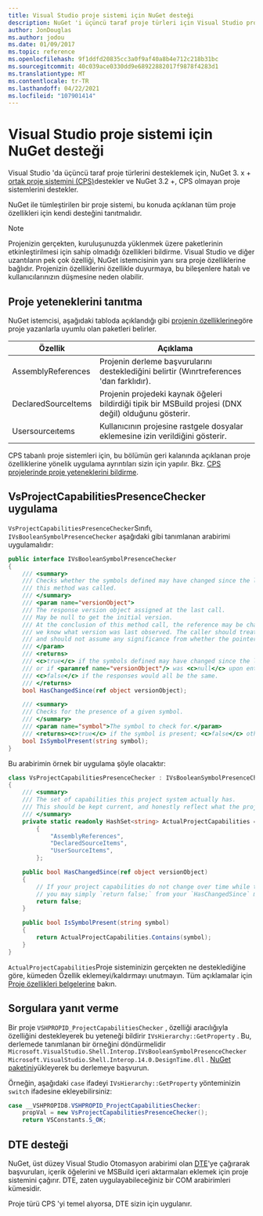 ```yaml
---
title: Visual Studio proje sistemi için NuGet desteği
description: NuGet 'i üçüncü taraf proje türleri için Visual Studio proje sistemine tümleştirme.
author: JonDouglas
ms.author: jodou
ms.date: 01/09/2017
ms.topic: reference
ms.openlocfilehash: 9f1ddfd20835cc3a0f9af40a8b4e712c218b31bc
ms.sourcegitcommit: 40c039ace0330dd9e68922882017f9878f4283d1
ms.translationtype: MT
ms.contentlocale: tr-TR
ms.lasthandoff: 04/22/2021
ms.locfileid: "107901414"
---
```

# <a name="nuget-support-for-the-visual-studio-project-system"></a>Visual Studio proje sistemi için NuGet desteği

Visual Studio 'da üçüncü taraf proje türlerini desteklemek için, NuGet 3. x + [ortak proje sistemini (CPS)](https://github.com/Microsoft/VSProjectSystem/blob/master/doc/overview/intro.md)destekler ve NuGet 3.2 +, CPS olmayan proje sistemlerini destekler.

NuGet ile tümleştirilen bir proje sistemi, bu konuda açıklanan tüm proje özellikleri için kendi desteğini tanıtmalıdır.

> [!Note]
> Projenizin gerçekten, kuruluşunuzda yüklenmek üzere paketlerinin etkinleştirilmesi için sahip olmadığı özellikleri bildirme. Visual Studio ve diğer uzantıların pek çok özelliği, NuGet istemcisinin yanı sıra proje özelliklerine bağlıdır. Projenizin özelliklerini özellikle duyurmaya, bu bileşenlere hatalı ve kullanıcılarınızın düşmesine neden olabilir.

## <a name="advertise-project-capabilities"></a>Proje yeteneklerini tanıtma

NuGet istemcisi, aşağıdaki tabloda açıklandığı gibi [projenin özelliklerine](https://github.com/Microsoft/VSProjectSystem/blob/master/doc/overview/about_project_capabilities.md)göre proje yazanlarla uyumlu olan paketleri belirler.

| Özellik | Açıklama |
| --- | --- |
| AssemblyReferences | Projenin derleme başvurularını desteklediğini belirtir (Wınrtreferences 'dan farklıdır). |
| DeclaredSourceItems | Projenin projedeki kaynak öğeleri bildirdiği tipik bir MSBuild projesi (DNX değil) olduğunu gösterir. |
| Usersourceıtems|Kullanıcının projesine rastgele dosyalar eklemesine izin verildiğini gösterir. |

CPS tabanlı proje sistemleri için, bu bölümün geri kalanında açıklanan proje özelliklerine yönelik uygulama ayrıntıları sizin için yapılır. Bkz. [CPS projelerinde proje yeteneklerini bildirme](https://github.com/Microsoft/VSProjectSystem/blob/master/doc/overview/about_project_capabilities.md#how-to-declare-project-capabilities-in-your-project).

## <a name="implementing-vsprojectcapabilitiespresencechecker"></a>VsProjectCapabilitiesPresenceChecker uygulama

`VsProjectCapabilitiesPresenceChecker`Sınıfı, `IVsBooleanSymbolPresenceChecker` aşağıdaki gibi tanımlanan arabirimi uygulamalıdır:

```cs
public interface IVsBooleanSymbolPresenceChecker
{
    /// <summary>
    /// Checks whether the symbols defined may have changed since the last time
    /// this method was called.
    /// </summary>
    /// <param name="versionObject">
    /// The response version object assigned at the last call.
    /// May be null to get the initial version.
    /// At the conclusion of this method call, the reference may be changed so that on a subsequent call
    /// we know what version was last observed. The caller should treat this value as an opaque object,
    /// and should not assume any significance from whether the pointer changed or not.
    /// </param>
    /// <returns>
    /// <c>true</c> if the symbols defined may have changed since the last call to this method
    /// or if <paramref name="versionObject"/> was <c>null</c> upon entering this method.
    /// <c>false</c> if the responses would all be the same.
    /// </returns>
    bool HasChangedSince(ref object versionObject);

    /// <summary>
    /// Checks for the presence of a given symbol.
    /// </summary>
    /// <param name="symbol">The symbol to check for.</param>
    /// <returns><c>true</c> if the symbol is present; <c>false</c> otherwise.</returns>
    bool IsSymbolPresent(string symbol);
}
```

Bu arabirimin örnek bir uygulama şöyle olacaktır:

```cs
class VsProjectCapabilitiesPresenceChecker : IVsBooleanSymbolPresenceChecker
{
    /// <summary>
    /// The set of capabilities this project system actually has.
    /// This should be kept current, and honestly reflect what the project can do.
    /// </summary>
    private static readonly HashSet<string> ActualProjectCapabilities = new HashSet<string>(StringComparer.OrdinalIgnoreCase)
        {
            "AssemblyReferences",
            "DeclaredSourceItems",
            "UserSourceItems",
        };

    public bool HasChangedSince(ref object versionObject)
    {
        // If your project capabilities do not change over time while the project is open,
        // you may simply `return false;` from your `HasChangedSince` method.
        return false;
    }

    public bool IsSymbolPresent(string symbol)
    {
        return ActualProjectCapabilities.Contains(symbol);
    }
}
```

`ActualProjectCapabilities`Proje sisteminizin gerçekten ne desteklediğine göre, kümeden Özellik eklemeyi/kaldırmayı unutmayın. Tüm açıklamalar için [Proje özellikleri belgelerine](https://github.com/Microsoft/VSProjectSystem/blob/master/doc/overview/project_capabilities.md) bakın.

## <a name="responding-to-queries"></a>Sorgulara yanıt verme

Bir proje  `VSHPROPID_ProjectCapabilitiesChecker` , özelliği aracılığıyla özelliğini destekleyerek bu yeteneği bildirir `IVsHierarchy::GetProperty` . Bu, derlemede tanımlanan bir örneğini döndürmelidir `Microsoft.VisualStudio.Shell.Interop.IVsBooleanSymbolPresenceChecker` `Microsoft.VisualStudio.Shell.Interop.14.0.DesignTime.dll` . [NuGet paketini](https://www.nuget.org/packages/Microsoft.VisualStudio.Shell.Interop.14.0.DesignTime)yükleyerek bu derlemeye başvurun.

Örneğin, aşağıdaki `case` ifadeyi `IVsHierarchy::GetProperty` yönteminizin `switch` ifadesine ekleyebilirsiniz:

```cs
case __VSHPROPID8.VSHPROPID_ProjectCapabilitiesChecker:
    propVal = new VsProjectCapabilitiesPresenceChecker();
    return VSConstants.S_OK;
```

## <a name="dte-support"></a>DTE desteği

NuGet, üst düzey Visual Studio Otomasyon arabirimi olan [DTE](/dotnet/api/envdte.dte)'ye çağırarak başvuruları, içerik öğelerini ve MSBuild içeri aktarmaları eklemek için proje sistemini çağırır. DTE, zaten uygulayabileceğiniz bir COM arabirimleri kümesidir.

Proje türü CPS 'yi temel alıyorsa, DTE sizin için uygulanır.
